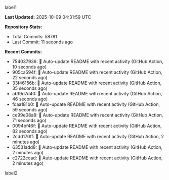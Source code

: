 
label1 
<!-- ACTIVITY_START -->
**Last Updated:** 2025-10-09 04:31:59 UTC

**Repository Stats:**
- Total Commits: 58781
- Last Commit: 11 seconds ago

**Recent Commits:**
- 754037936: 🤖 Auto-update README with recent activity (GitHub Action, 10 seconds ago)
- 905ca594f: 🤖 Auto-update README with recent activity (GitHub Action, 22 seconds ago)
- 33f46156b: 🤖 Auto-update README with recent activity (GitHub Action, 35 seconds ago)
- ab19d7d40: 🤖 Auto-update README with recent activity (GitHub Action, 46 seconds ago)
- fcaa181b0: 🤖 Auto-update README with recent activity (GitHub Action, 59 seconds ago)
- ce99e08a8: 🤖 Auto-update README with recent activity (GitHub Action, 71 seconds ago)
- 0094bf46f: 🤖 Auto-update README with recent activity (GitHub Action, 82 seconds ago)
- 2cdd170ff: 🤖 Auto-update README with recent activity (GitHub Action, 2 minutes ago)
- 63531add8: 🤖 Auto-update README with recent activity (GitHub Action, 2 minutes ago)
- c2722ccad: 🤖 Auto-update README with recent activity (GitHub Action, 2 minutes ago)
<!-- ACTIVITY_END -->

label2
